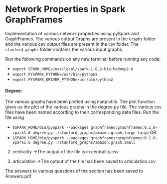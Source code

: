 # Network Properties in Spark GraphFrames
Implementation of various network properties using pySpark and GraphFrames. The various output Graphs are present in the `Graphs` folder and the various csv output files are present in the `CSV` folder. The `stanford_graphs` folder contains the various input graphs.

Run the following commands on any new terminal before running any code:
* `export SPARK_HOME=/usr/local/spark-1.6.2-bin-hadoop2.6`
* `export PYSPARK_PYTHON=/usr/bin/python2`
* `export PYSPARK_DRIVER_PYTHON=/usr/bin/python2`

#### Degree: ####  
The various graphs have been plotted using matplotlib. The plot function gives us the plot of the various graphs in the degree.py file. The various csv files have been named according to their corresponding data files. Run the file using 
  * `$SPARK_HOME/bin/pyspark --packages graphframes:graphframes:0.1.0-spark1.6 degree.py ./stanford_graphs/amazon.graph.large large`
    OR
  * `$SPARK_HOME/bin/pyspark --packages graphframes:graphframes:0.1.0-spark1.6 degree.py ./stanford_graphs/amazon.graph.small`

2. centrality
->The output of the file is in centrality.csv

3. articulation
->The output of the file has been saved to articulation.csv

The answers to various questions of the section has been saved to Answers.pdf
